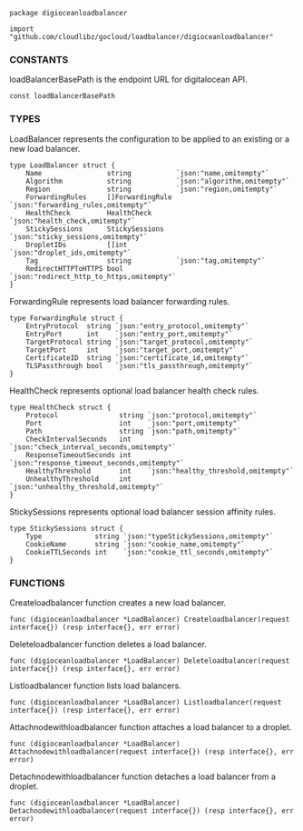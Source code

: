 ```
package digioceanloadbalancer

import "github.com/cloudlibz/gocloud/loadbalancer/digioceanloadbalancer"
```

### CONSTANTS

loadBalancerBasePath is the endpoint URL for digitalocean API.
```
const loadBalancerBasePath
```

### TYPES

LoadBalancer represents the configuration to be applied to an existing or a new load balancer.
```
type LoadBalancer struct {
	Name                string           `json:"name,omitempty"`
	Algorithm           string           `json:"algorithm,omitempty"`
	Region              string           `json:"region,omitempty"`
	ForwardingRules     []ForwardingRule `json:"forwarding_rules,omitempty"`
	HealthCheck         HealthCheck      `json:"health_check,omitempty"`
	StickySessions      StickySessions   `json:"sticky_sessions,omitempty"`
	DropletIDs          []int            `json:"droplet_ids,omitempty"`
	Tag                 string           `json:"tag,omitempty"`
	RedirectHTTPToHTTPS bool             `json:"redirect_http_to_https,omitempty"`
}
```

ForwardingRule represents load balancer forwarding rules.
```
type ForwardingRule struct {
	EntryProtocol  string `json:"entry_protocol,omitempty"`
	EntryPort      int    `json:"entry_port,omitempty"`
	TargetProtocol string `json:"target_protocol,omitempty"`
	TargetPort     int    `json:"target_port,omitempty"`
	CertificateID  string `json:"certificate_id,omitempty"`
	TLSPassthrough bool   `json:"tls_passthrough,omitempty"`
}
```

HealthCheck represents optional load balancer health check rules.
```
type HealthCheck struct {
	Protocol               string `json:"protocol,omitempty"`
	Port                   int    `json:"port,omitempty"`
	Path                   string `json:"path,omitempty"`
	CheckIntervalSeconds   int    `json:"check_interval_seconds,omitempty"`
	ResponseTimeoutSeconds int    `json:"response_timeout_seconds,omitempty"`
	HealthyThreshold       int    `json:"healthy_threshold,omitempty"`
	UnhealthyThreshold     int    `json:"unhealthy_threshold,omitempty"`
}
```

StickySessions represents optional load balancer session affinity rules.
```
type StickySessions struct {
	Type             string `json:"typeStickySessions,omitempty"`
	CookieName       string `json:"cookie_name,omitempty"`
	CookieTTLSeconds int    `json:"cookie_ttl_seconds,omitempty"`
}
```

### FUNCTIONS

Createloadbalancer function creates a new load balancer.
```
func (digioceanloadbalancer *LoadBalancer) Createloadbalancer(request interface{}) (resp interface{}, err error)
```

Deleteloadbalancer function deletes a load balancer.
```
func (digioceanloadbalancer *LoadBalancer) Deleteloadbalancer(request interface{}) (resp interface{}, err error)
```

Listloadbalancer function lists load balancers.
```
func (digioceanloadbalancer *LoadBalancer) Listloadbalancer(request interface{}) (resp interface{}, err error)
```

Attachnodewithloadbalancer function attaches a load balancer to a droplet.
```
func (digioceanloadbalancer *LoadBalancer) Attachnodewithloadbalancer(request interface{}) (resp interface{}, err error)
```

Detachnodewithloadbalancer function detaches a load balancer from a droplet.
```
func (digioceanloadbalancer *LoadBalancer) Detachnodewithloadbalancer(request interface{}) (resp interface{}, err error)
```
